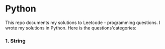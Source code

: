 # Python 

This repo documents my solutions to Leetcode - programming questions. I wrote my solutions in Python. Here is the questions'categories:

### 1. String
